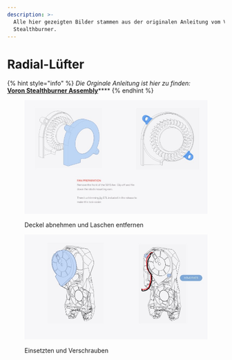 ```yaml
---
description: >-
  Alle hier gezeigten Bilder stammen aus der originalen Anleitung vom Voron
  Stealthburner.
---
```


# Radial-Lüfter

{% hint style="info" %}
_Die Orginale Anleitung ist hier zu finden:_\
[**Voron Stealthburner Assembly**](https://github.com/VoronDesign/Voron-Stealthburner/tree/main/Manual)****
{% endhint %}

<figure><img src="../../../.gitbook/assets/fan3.jpg" alt=""><figcaption><p>Deckel abnehmen und Laschen entfernen</p></figcaption></figure>

<figure><img src="../../../.gitbook/assets/fan4 (1).jpg" alt=""><figcaption><p>Einsetzten und Verschrauben</p></figcaption></figure>
